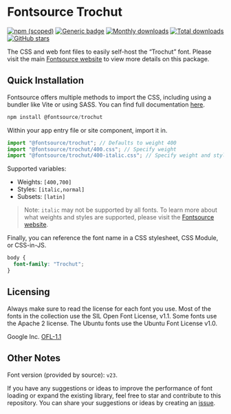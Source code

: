 # Fontsource Trochut

[![npm (scoped)](https://img.shields.io/npm/v/@fontsource/trochut?color=brightgreen)](https://www.npmjs.com/package/@fontsource/trochut) [![Generic badge](https://img.shields.io/badge/fontsource-passing-brightgreen)](https://github.com/fontsource/fontsource) [![Monthly downloads](https://badgen.net/npm/dm/@fontsource/trochut)](https://github.com/fontsource/fontsource) [![Total downloads](https://badgen.net/npm/dt/@fontsource/trochut)](https://github.com/fontsource/fontsource) [![GitHub stars](https://img.shields.io/github/stars/fontsource/fontsource.svg?style=social&label=Star)](https://github.com/fontsource/fontsource/stargazers)

The CSS and web font files to easily self-host the “Trochut” font. Please visit the main [Fontsource website](https://fontsource.org/fonts/trochut) to view more details on this package.

## Quick Installation

Fontsource offers multiple methods to import the CSS, including using a bundler like Vite or using SASS. You can find full documentation [here](https://fontsource.org/docs/getting-started/introduction).

```javascript
npm install @fontsource/trochut
```

Within your app entry file or site component, import it in.

```javascript
import "@fontsource/trochut"; // Defaults to weight 400
import "@fontsource/trochut/400.css"; // Specify weight
import "@fontsource/trochut/400-italic.css"; // Specify weight and style
```

Supported variables:
- Weights: `[400,700]`
- Styles: `[italic,normal]`
- Subsets: `[latin]`

> Note: `italic` may not be supported by all fonts. To learn more about what weights and styles are supported, please visit the [Fontsource website](https://fontsource.org/fonts/trochut).

Finally, you can reference the font name in a CSS stylesheet, CSS Module, or CSS-in-JS.

```css
body {
  font-family: "Trochut";
}
```

## Licensing
Always make sure to read the license for each font you use. Most of the fonts in the collection use the SIL Open Font License, v1.1. Some fonts use the Apache 2 license. The Ubuntu fonts use the Ubuntu Font License v1.0.

Google Inc.
[OFL-1.1](http://scripts.sil.org/OFL)

## Other Notes
Font version (provided by source): `v23`.

If you have any suggestions or ideas to improve the performance of font loading or expand the existing library, feel free to star and contribute to this repository. You can share your suggestions or ideas by creating an [issue](https://github.com/fontsource/fontsource/issues).